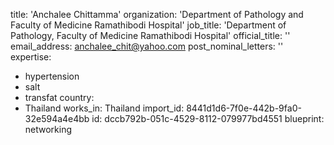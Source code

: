 title: 'Anchalee Chittamma'
organization: 'Department of Pathology and Faculty of Medicine Ramathibodi Hospital'
job_title: 'Department of Pathology, Faculty of Medicine Ramathibodi Hospital'
official_title: ''
email_address: anchalee_chit@yahoo.com
post_nominal_letters: ''
expertise:
  - hypertension
  - salt
  - transfat
country:
  - Thailand
works_in: Thailand
import_id: 8441d1d6-7f0e-442b-9fa0-32e594a4e4bb
id: dccb792b-051c-4529-8112-079977bd4551
blueprint: networking
